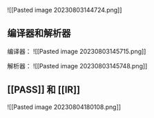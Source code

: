 ![[Pasted image 20230803144724.png]]


## 编译器和解析器

编译器：
![[Pasted image 20230803145715.png]]

解析器：
![[Pasted image 20230803145748.png]]

##  [[PASS]] 和 [[IR]]
![[Pasted image 20230804180108.png]]

